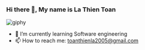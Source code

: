 ### Hi there 👋, My name is La Thien Toan

![giphy](https://github.com/toanla05/toanla05/assets/134460591/559e4286-c7ac-4ee9-9477-005f8bcf137b)

- 🌱 I’m currently learning Software engineering 
- 📫 How to reach me: toanthienla2005@gmail.com 


